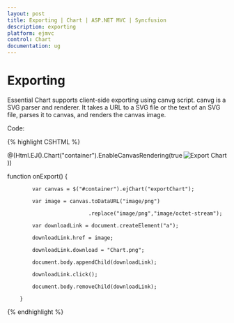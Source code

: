 ```yaml
---
layout: post
title: Exporting | Chart | ASP.NET MVC | Syncfusion
description: exporting
platform: ejmvc
control: Chart
documentation: ug
---
```


# Exporting

Essential Chart supports client-side exporting using canvg script. canvg is a SVG parser and renderer. It takes a URL to a SVG file or the text of an SVG file, parses it to canvas, and renders the canvas image. 

Code:



{% highlight CSHTML %}

<img src="../images/chart/export.png" onclick="onExport()" title="Export Chart" style="float: right" />

<div id="container"></div> 


@(Html.EJ().Chart("container").EnableCanvasRendering(true))

function onExport() {

            var canvas = $("#container").ejChart("exportChart");

            var image = canvas.toDataURL("image/png")

                              .replace("image/png","image/octet-stream");

            var downloadLink = document.createElement("a");

            downloadLink.href = image;

            downloadLink.download = "Chart.png";

            document.body.appendChild(downloadLink);

            downloadLink.click();

            document.body.removeChild(downloadLink);

        }


{% endhighlight  %}


